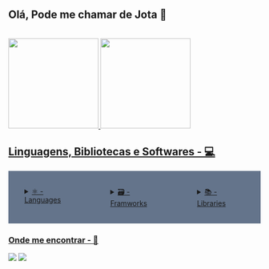 ## Olá, Pode me chamar de Jota 👋

<br />

<div style="display: flex">
  <a href="https://github.com/JhonesJhonatas">
  <img height="180rem" src="https://github-readme-stats.vercel.app/api?username=JhonesJhonatas&show_icons=true&theme=dark&include_all_commits=true&count_private=true"/>
  <img style="flex: 1" height="180rem" src="https://github-readme-stats.vercel.app/api/top-langs/?username=JhonesJhonatas&layout=compact&langs_count=7&theme=dark"/>
</div>
  
## Linguagens, Bibliotecas e Softwares - 💻
  
<div style="display: flex">

  <div style="background-color: #64748b; padding: 2rem">
    <details>
      <summary>⚛️ - Languages</summary>
      <ul>
            <li>Html</li>
            <li>Css</li>
            <li>JavaScript</li>
            <li>TypeScript</li>
      </ul>
    </details>
  </div>
  
  <div style="background-color: #64748b; padding: 2rem">
    <details>
    <summary>🗃️ - Framworks</summary>
      <ul>
      <li>ReactJs</li>
      <li>NodeJs</li>
      <li>NextJs</li>
    </ul>
    </details>
  </div>
  
   <div style="background-color: #64748b; padding: 2rem">
     <details>
    <summary>📚 - Libraries</summary>
    <ul>
      <li>Tailwind</li>
      <li>Styles Components</li>
      <li>React Hook Form</li>
      <li>React Router Dom</li>
      <li>Zod</li>
      <li>Axios</li>
    </ul>
    </details>
  </div>
  
</div>
  
  ### Onde me encontrar - 📱
 
<div> 
  
  <a href="https://www.instagram.com/jhones.jhonatas" target="_blank"><img src="https://img.shields.io/badge/-Instagram-%23E4405F?style=for-the-badge&logo=instagram&logoColor=white" target="_blank"></a>
  <a href="https://www.linkedin.com/in/jhonesjhonatas/" target="_blank"><img src="https://img.shields.io/badge/-LinkedIn-%230077B5?style=for-the-badge&logo=linkedin&logoColor=white" target="_blank"></a>  
  
</div>
